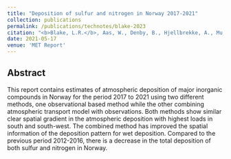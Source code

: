 ```yaml
---
title: "Deposition of sulfur and nitrogen in Norway 2017-2021"
collection: publications
permalink: /publications/technotes/blake-2023
citation: "<b>Blake, L.R.</b>, Aas, W., Denby, B., Hjellbrekke, A., Mu, Q., Simpson, D., Ytre-Eide, M., Fagerli, H. : <i>&quot;Deposition of sulfur and nitrogen in Norway 2017-2021&quot;</i>, MET Report, DOI: <a href='https://www.met.no/publikasjoner/met-report'>ISSN 2387-4201</a>, 2023."
date: 2021-05-17
venue: 'MET Report'
---
```


## Abstract
This report contains estimates of atmospheric deposition of major inorganic compounds in Norway for the period 2017 to 2021 using two different methods, one observational based method while the other combining atmospheric transport model with observations. Both methods show similar clear spatial gradient in the atmospheric deposition with highest loads in south and south-west. The combined method has improved the spatial information of the deposition pattern for wet deposition. Compared to the previous period 2012-2016, there is a decrease in the total deposition of both sulfur and nitrogen in Norway.
